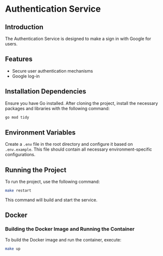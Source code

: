 # Authentication Service

## Introduction
The Authentication Service is designed to make a sign in with Google for users.

## Features
- Secure user authentication mechanisms
- Google log-in

## Installation Dependencies
Ensure you have Go installed. After cloning the project, install the necessary packages and libraries with the following command:

```bash
go mod tidy
```

## Environment Variables
Create a `.env` file in the root directory and configure it based on `.env.example`. This file should contain all necessary environment-specific configurations.

## Running the Project
To run the project, use the following command:

```bash
make restart
```

This command will build and start the service.

## Docker
### Building the Docker Image and Running the Container
To build the Docker image and run the container, execute:

```bash
make up
```

